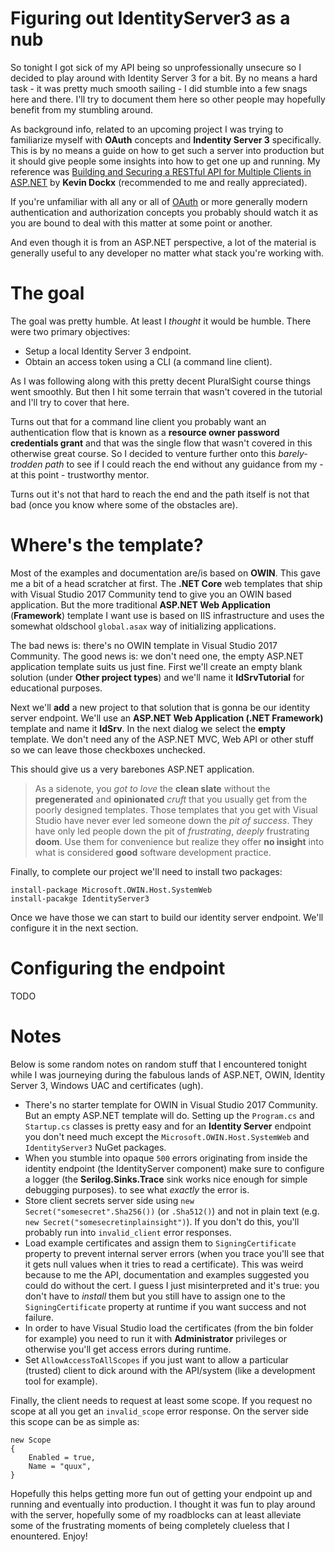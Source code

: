 # Figuring out IdentityServer3 as a nub
So tonight I got sick of my API being so unprofessionally unsecure so I decided to play around with Identity Server 3 for a bit. By no means a hard task - it was pretty much smooth sailing - I did stumble into a few snags here and there. I'll try to document them here so other people may hopefully benefit from my stumbling around.

As background info, related to an upcoming project I was trying to familiarize myself with **OAuth** concepts and **Indentity Server 3** specifically. This is by no means a guide on how to get such a server into production but it should give people some insights into how to get one up and running. My reference was [Building and Securing a RESTful API for Multiple Clients in ASP.NET](https://app.pluralsight.com/library/courses/building-securing-restful-api-aspdotnet/table-of-contents) by **Kevin Dockx** (recommended to me and really appreciated). 

If you're unfamiliar with all any or all of [OAuth](https://oauth.net/) or more generally modern authentication and authorization concepts you probably should watch it as you are bound to deal with this matter at some point or another.

And even though it is from an ASP.NET perspective, a lot of the material is generally useful to any developer no matter what stack you're working with.

# The goal
The goal was pretty humble. At least I *thought* it would be humble. There were two primary objectives:

* Setup a local Identity Server 3 endpoint.
* Obtain an access token using a CLI (a command line client).

As I was following along with this pretty decent PluralSight course things went smoothly. But then I hit some terrain that wasn't covered in the tutorial and I'll try to cover that here.

Turns out that for a command line client you probably want an authentication flow that is known as a **resource owner password credentials grant** and that was the single flow that wasn't covered in this otherwise great course. So I decided to venture further onto this *barely-trodden path* to see if I could reach the end without any guidance from my - at this point - trustworthy mentor. 

Turns out it's not that hard to reach the end and the path itself is not that bad (once you know where some of the obstacles are).

# Where's the template?
Most of the examples and documentation are/is based on **OWIN**. This gave me a bit of a head scratcher at first. The **.NET Core** web templates that ship with Visual Studio 2017 Community tend to give you an OWIN based application. But the more traditional **ASP.NET Web Application** (**Framework**) template I want use is based on IIS infrastructure and uses the somewhat oldschool `global.asax` way of initializing applications.

The bad news is: there's no OWIN template in Visual Studio 2017 Community. The good news is: we don't need one, the empty ASP.NET application template suits us just fine. First we'll create an empty blank solution (under **Other project types**) and we'll name it **IdSrvTutorial** for educational purposes.

Next we'll **add** a new project to that solution that is gonna be our identity server endpoint. We'll use an **ASP.NET Web Application (.NET Framework)** template and name it **IdSrv**. In the next dialog we select the **empty** template. We don't need any of the ASP.NET MVC, Web API or other stuff so we can leave those checkboxes unchecked.

This should give us a very barebones ASP.NET application. 

> As a sidenote, you *got to love* the **clean slate** without the **pregenerated** and **opinionated** *cruft* that you usually get from the poorly designed templates. Those templates that you get with Visual Studio have never ever led someone down the *pit of success*. They have only led people down the pit of *frustrating*, *deeply* frustrating **doom**. Use them for convenience but realize they offer **no insight** into what is considered **good** software development practice.

Finally, to complete our project we'll need to install two packages:

    install-package Microsoft.OWIN.Host.SystemWeb
    install-pacakge IdentityServer3

Once we have those we can start to build our identity server endpoint. We'll configure it in the next section.

# Configuring the endpoint
TODO

# Notes
Below is some random notes on random stuff that I encountered tonight while I was journeying during the fabulous lands of ASP.NET, OWIN, Identity Server 3, Windows UAC and certificates (ugh).

* There's no starter template for OWIN in Visual Studio 2017 Community. But an empty ASP.NET template will do. Setting up the `Program.cs` and `Startup.cs` 
classes is pretty easy and for an **Identity Server** endpoint you don't need much except the `Microsoft.OWIN.Host.SystemWeb` and `IdentityServer3` NuGet packages.
* When you stumble into opaque `500` errors originating from inside the identity  endpoint (the IdentityServer component) make sure to configure a logger (the **Serilog.Sinks.Trace** sink works nice enough for simple debugging purposes).
to see what *exactly* the error is. 
* Store client secrets server side using `new Secret("somesecret".Sha256())` (or `.Sha512()`) 
and not in plain text (e.g. `new Secret("somesecretinplainsight")`). If you don't do this, you'll probably run into `invalid_client` error responses.
* Load example certificates and assign them to `SigningCertificate` property to prevent internal server errors (when you trace you'll see that it gets null values when it tries to read a certificate). This was weird because to me the API, documentation and examples suggested you could do without the cert. I guess I just misinterpreted and it's true: you don't have to *install* them but you still have to assign one to the `SigningCertificate` property at runtime if you want success and not failure.
* In order to have Visual Studio load the certificates (from the bin folder for example) you need to run it with **Administrator** privileges or otherwise you'll get access errors during runtime.
* Set `AllowAccessToAllScopes` if you just want to allow a particular (trusted) client to 
dick around with the API/system (like a development tool for example).

Finally, the client needs to request at least some scope. If you request no scope at all you get an `invalid_scope` error response. On the server side this scope can be as simple as:

    new Scope
    {
        Enabled = true,
        Name = "quux",
    }

Hopefully this helps getting more fun out of getting your endpoint up and running and eventually into production. I thought it was fun to play around with the server, hopefully some of my roadblocks can at least alleviate some of the frustrating moments of being completely clueless that I enountered. Enjoy!
